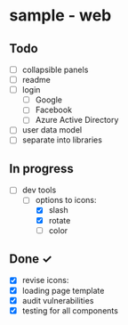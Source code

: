 # sample - web

## Todo

- [ ] collapsible panels
- [ ] readme
- [ ] login
  - [ ] Google
  - [ ] Facebook
  - [ ] Azure Active Directory
- [ ] user data model
- [ ] separate into libraries

## In progress

- [ ] dev tools
  - [ ] options to icons:
    - [x] slash
    - [x] rotate
    - [ ] color

## Done ✓

- [x] revise icons:
- [x] loading page template
- [x] audit vulnerabilities
- [x] testing for all components
